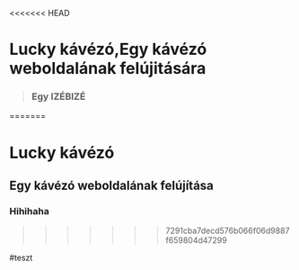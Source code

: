 <<<<<<< HEAD
# Lucky kávézó,Egy kávézó weboldalának felújitására
>### Egy IZÉBIZÉ
=======
# Lucky kávézó
## Egy kávézó weboldalának felújítása
### Hihihaha
>>>>>>> 7291cba7decd576b066f06d9887f659804d47299

#teszt